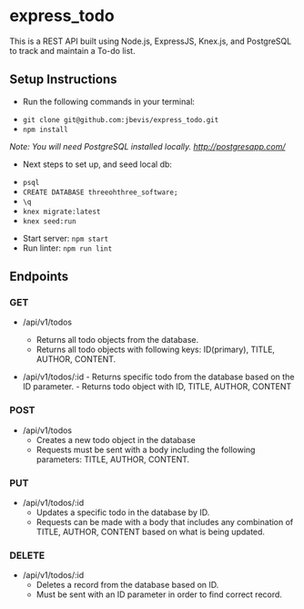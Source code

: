 # express_todo
This is a REST API built using Node.js, ExpressJS, Knex.js, and PostgreSQL to track and maintain a To-do list.

## Setup Instructions
- Run the following commands in your terminal:
* ```git clone git@github.com:jbevis/express_todo.git```
* ```npm install```

 *Note: You will need PostgreSQL installed locally. http://postgresapp.com/*
- Next steps to set up, and seed local db:
* ```psql```
* ```CREATE DATABASE threeohthree_software;```
* ```\q```
* ```knex migrate:latest```
* ```knex seed:run```

- Start server: ```npm start```
- Run linter: ```npm run lint```

## Endpoints

### GET
  * /api/v1/todos
    - Returns all todo objects from the database.
    - Returns all todo objects with following keys: ID(primary), TITLE, AUTHOR, CONTENT.
   
   * /api/v1/todos/:id
    - Returns specific todo from the database based on the ID parameter.
    - Returns todo object with ID, TITLE, AUTHOR, CONTENT
   
### POST
  * /api/v1/todos
    - Creates a new todo object in the database
    - Requests must be sent with a body including the following parameters: TITLE, AUTHOR, CONTENT.

### PUT
  * /api/v1/todos/:id
    - Updates a specific todo in the database by ID.
    - Requests can be made with a body that includes any combination of TITLE, AUTHOR, CONTENT based on what is being             updated.
    
### DELETE
  * /api/v1/todos/:id
    - Deletes a record from the database based on ID.
    - Must be sent with an ID parameter in order to find correct record.
  